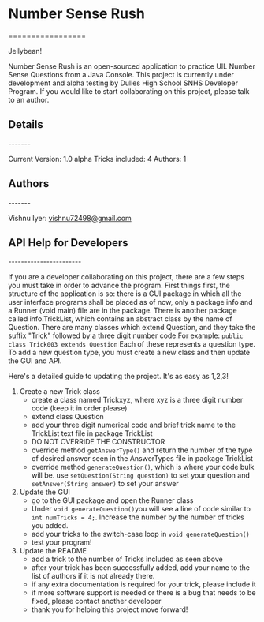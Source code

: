 <h1>Number Sense Rush</h1>
=================

Jellybean!

Number Sense Rush is an open-sourced application to practice UIL Number Sense Questions from a Java Console. This project is currently under development and alpha testing by Dulles High School SNHS Developer Program. If you would like to start collaborating on this project, please talk to an author.

<h2>Details</h2>
-------

Current Version: 1.0 alpha
Tricks included: 4
Authors: 1

<h2>Authors</h2>
-------

Vishnu Iyer: vishnu72498@gmail.com

<h2>API Help for Developers</h2>
-----------------------

If you are a developer collaborating on this project, there are a few steps you must take in order to advance the program. First things first, the structure of the application is so: there is a GUI package in which all the user interface programs shall be placed as of now, only a package info and a Runner (void main) file are in the package. There is another package called info.TrickList, which contains an abstract class by the name of Question. There are many classes which extend Question, and they take the suffix "Trick" followed by a three digit number code.For example:
<code>public class Trick003 extends Question</code>
Each of these represents a question type. To add a new question type, you must create a new class and then update the GUI and API.

Here's a detailed guide to updating the project. It's as easy as 1,2,3!

<ol>
	<li>	Create a new Trick class
		<ul>
			<li>	create a class named Trickxyz, where xyz is a three digit number code (keep it in order please)</li>
			<li>	extend class Question</li>
			<li>	add your three digit numerical code and brief trick name to  the TrickList text file in package TrickList</li>
			<li>	DO NOT OVERRIDE THE CONSTRUCTOR</li>
			<li> 	override method <code>getAnswerType()</code> and return the number of the type of desired answer seen in the AnswerTypes file in package TrickList</li>
			<li>	override method <code>generateQuestion()</code>, which is where your code bulk will be. use <code>setQuestion(String question)</code> to set your question and <code>setAnswer(String answer)</code> to set your answer</li>
		</ul>
	</li>
	<li>	Update the GUI
		<ul><li>	go to the GUI package and open the Runner class</li>
		<li>	Under <code>void generateQuestion()</code>you will see a line of code similar to <code>int numTricks = 4;</code>. Increase the number by the number of tricks you added.</li>
		<li>	add your tricks to the switch-case loop in <code>void generateQuestion()</code></li>
		<li>	test your program!</li></ul>
	</li>
	<li> Update the README
		<ul>	<li>add a trick to the number of Tricks included as seen above</li>
		<li>	after your trick has been successfully added, add your name to the list of authors if it is not already there.</li>
		<li>	if any extra documentation is required for your trick, please include it</li>
		<li>	if more software support is needed or there is a bug that needs to be fixed, please contact another developer</li>
		<li>	thank you for helping this project move forward!</li></ul>
	</li>
</ol>
